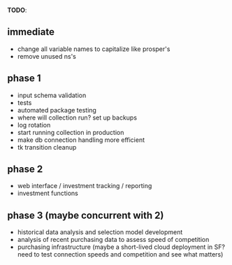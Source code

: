**TODO**:

## immediate
* change all variable names to capitalize like prosper's
* remove unused ns's

## phase 1
* input schema validation
* tests
* automated package testing
* where will collection run? set up backups
* log rotation
* start running collection in production
* make db connection handling more efficient
* tk transition cleanup

## phase 2
* web interface / investment tracking / reporting
* investment functions

## phase 3 (maybe concurrent with 2)
* historical data analysis and selection model development
* analysis of recent purchasing data to assess speed of competition 
* purchasing infrastructure (maybe a short-lived cloud deployment in SF? need
  to test connection speeds and competition and see what matters)

